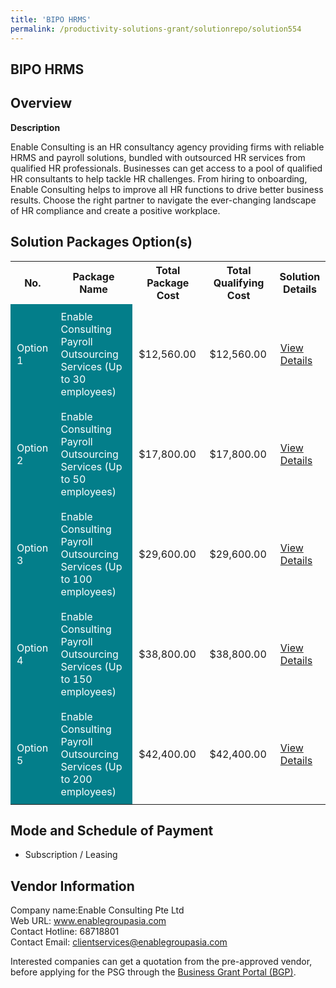 ```yaml
---
title: 'BIPO HRMS'
permalink: /productivity-solutions-grant/solutionrepo/solution554
---
```


## BIPO HRMS

## Overview

**Description**

Enable Consulting is an HR consultancy agency providing firms with reliable HRMS and payroll solutions, bundled with outsourced HR services from qualified HR professionals. Businesses can get access to a pool of qualified HR consultants to help tackle HR challenges. From hiring to onboarding, Enable Consulting helps to improve all HR functions to drive better business results. Choose the right partner to navigate the ever-changing landscape of HR compliance and create a positive workplace.

## Solution Packages Option(s)

<table>
<tr>
<th><b>No.</b></th>
<th><b>Package Name</b></th>
<th><b>Total Package Cost</b></th>
<th><b>Total Qualifying Cost</b></th>
<th><b>Solution Details</b></th>
</tr>
<tr>
<td style='padding: 10px; background-color: #037E8A; color: #FFFFFF;'>Option 1</td>
<td style='padding: 10px; background-color: #037E8A; color: #FFFFFF;'>Enable Consulting Payroll Outsourcing Services (Up to 30 employees)</td>
<td style='padding: 10px;'>$12,560.00</td>
<td style='padding: 10px;'>$12,560.00</td>
<td style='padding: 10px;'><a href='/images/psg/EnableConsulting_BIPO_HRMS_Desensitised_Part1.pdf' target='_blank'>View Details</a></td>
</tr>
<tr>
<td style='padding: 10px; background-color: #037E8A; color: #FFFFFF;'>Option 2</td>
<td style='padding: 10px; background-color: #037E8A; color: #FFFFFF;'>Enable Consulting Payroll Outsourcing Services (Up to 50 employees)</td>
<td style='padding: 10px;'>$17,800.00</td>
<td style='padding: 10px;'>$17,800.00</td>
<td style='padding: 10px;'><a href='/images/psg/EnableConsulting_BIPO_HRMS_Desensitised_Part2.pdf' target='_blank'>View Details</a></td>
</tr>
<tr>
<td style='padding: 10px; background-color: #037E8A; color: #FFFFFF;'>Option 3</td>
<td style='padding: 10px; background-color: #037E8A; color: #FFFFFF;'>Enable Consulting Payroll Outsourcing Services (Up to 100 employees)</td>
<td style='padding: 10px;'>$29,600.00</td>
<td style='padding: 10px;'>$29,600.00</td>
<td style='padding: 10px;'><a href='/images/psg/EnableConsulting_BIPO_HRMS_Desensitised_Part3.pdf' target='_blank'>View Details</a></td>
</tr>
<tr>
<td style='padding: 10px; background-color: #037E8A; color: #FFFFFF;'>Option 4</td>
<td style='padding: 10px; background-color: #037E8A; color: #FFFFFF;'>Enable Consulting Payroll Outsourcing Services (Up to 150 employees)</td>
<td style='padding: 10px;'>$38,800.00</td>
<td style='padding: 10px;'>$38,800.00</td>
<td style='padding: 10px;'><a href='/images/psg/EnableConsulting_BIPO_HRMS_Desensitised_Part4.pdf' target='_blank'>View Details</a></td>
</tr>
<tr>
<td style='padding: 10px; background-color: #037E8A; color: #FFFFFF;'>Option 5</td>
<td style='padding: 10px; background-color: #037E8A; color: #FFFFFF;'>Enable Consulting Payroll Outsourcing Services (Up to 200 employees)</td>
<td style='padding: 10px;'>$42,400.00</td>
<td style='padding: 10px;'>$42,400.00</td>
<td style='padding: 10px;'><a href='/images/psg/EnableConsulting_BIPO_HRMS_Desensitised_Part5.pdf' target='_blank'>View Details</a></td>
</tr>
</table>

## Mode and Schedule of Payment

 - Subscription / Leasing

## Vendor Information

 Company name:Enable Consulting Pte Ltd<br>Web URL: www.enablegroupasia.com <br>Contact Hotline: 68718801 <br>Contact Email: clientservices@enablegroupasia.com 

Interested companies can get a quotation from the pre-approved vendor, before applying for the PSG through the <a href='https://www.businessgrants.gov.sg/' target='_blank' rel='noopener'>Business Grant Portal (BGP)</a>.

<script src="/jquery/resize-tables.js"></script>
